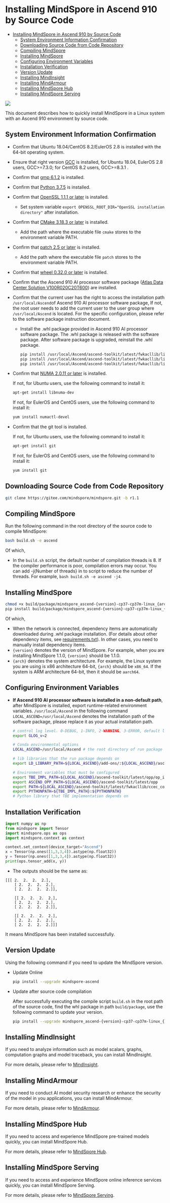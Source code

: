 ﻿# Installing MindSpore in Ascend 910 by Source Code

<!-- TOC -->

- [Installing MindSpore in Ascend 910 by Source Code](#installing-mindspore-in-ascend-910-by-source-code)
    - [System Environment Information Confirmation](#system-environment-information-confirmation)
    - [Downloading Source Code from Code Repository](#downloading-source-code-from-code-repository)
    - [Compiling MindSpore](#compiling-mindspore)
    - [Installing MindSpore](#installing-mindspore)
    - [Configuring Environment Variables](#configuring-environment-variables)
    - [Installation Verification](#installation-verification)
    - [Version Update](#version-update)
    - [Installing MindInsight](#installing-mindinsight)
    - [Installing MindArmour](#installing-mindarmour)
    - [Installing MindSpore Hub](#installing-mindspore-hub)
    - [Installing MindSpore Serving](#installing-mindspore-serving)

<!-- /TOC -->

<a href="https://gitee.com/mindspore/docs/blob/r1.1/install/mindspore_ascend_install_source_en.md" target="_blank"><img src="https://gitee.com/mindspore/docs/raw/r1.1/resource/_static/logo_source.png"></a>

This document describes how to quickly install MindSpore in a Linux system with an Ascend 910 environment by source code.

## System Environment Information Confirmation

- Confirm that Ubuntu 18.04/CentOS 8.2/EulerOS 2.8 is installed with the 64-bit operating system.
- Ensure that right version [GCC](http://ftp.gnu.org/gnu/gcc/) is installed, for Ubuntu 18.04, EulerOS 2.8 users, GCC>=7.3.0; for CentOS 8.2 users, GCC>=8.3.1 .
- Confirm that [gmp 6.1.2](https://gmplib.org/download/gmp/gmp-6.1.2.tar.xz) is installed.
- Confirm that [Python 3.7.5](https://www.python.org/ftp/python/3.7.5/Python-3.7.5.tgz) is installed.
- Confirm that [OpenSSL 1.1.1 or later](https://github.com/openssl/openssl.git) is installed.
    - Set system variable `export OPENSSL_ROOT_DIR="OpenSSL installation directory"` after installation.
- Confirm that [CMake 3.18.3 or later](https://cmake.org/download/) is installed.
    - Add the path where the executable file `cmake` stores to the environment variable PATH.
- Confirm that [patch 2.5 or later](http://ftp.gnu.org/gnu/patch/) is installed.
    - Add the path where the executable file `patch` stores to the environment variable PATH.
- Confirm that [wheel 0.32.0 or later](https://pypi.org/project/wheel/) is installed.
- Confirm that the Ascend 910 AI processor software package ([Atlas Data Center Solution V100R020C20T600](https://support.huawei.com/enterprise/zh/ascend-computing/atlas-data-center-solution-pid-251167910/software/251931825)) are installed.
- Confirm that the current user has the right to access the installation path `/usr/local/Ascend`of Ascend 910 AI processor software package, If not, the root user needs to add the current user to the user group where `/usr/local/Ascend` is located. For the specific configuration, please refer to the software package instruction document.
    - Install the .whl package provided in Ascend 910 AI processor software package. The .whl package is released with the software package. After software package is upgraded, reinstall the .whl package.

        ```bash
        pip install /usr/local/Ascend/ascend-toolkit/latest/fwkacllib/lib64/topi-{version}-py3-none-any.whl
        pip install /usr/local/Ascend/ascend-toolkit/latest/fwkacllib/lib64/te-{version}-py3-none-any.whl
        pip install /usr/local/Ascend/ascend-toolkit/latest/fwkacllib/lib64/hccl-{version}-py3-none-any.whl
        ```

- Confirm that [NUMA 2.0.11 or later](https://github.com/numactl/numactl) is installed.

    If not, for Ubuntu users, use the following command to install it:

    ```bash
    apt-get install libnuma-dev
    ```

    If not, for EulerOS and CentOS users, use the following command to install it:

    ```bash
    yum install numactl-devel
    ```

- Confirm that the git tool is installed.

    If not, for Ubuntu users, use the following command to install it:

    ```bash
    apt-get install git
    ```

    If not, for EulerOS and CentOS users, use the following command to install it:

    ```bash
    yum install git
    ```

## Downloading Source Code from Code Repository

```bash
git clone https://gitee.com/mindspore/mindspore.git -b r1.1
```

## Compiling MindSpore

Run the following command in the root directory of the source code to compile MindSpore:

```bash
bash build.sh -e ascend
```

Of which,

- In the `build.sh` script, the default number of compilation threads is 8. If the compiler performance is poor, compilation errors may occur. You can add -j{Number of threads} in to script to reduce the number of threads. For example, `bash build.sh -e ascend -j4`.

## Installing MindSpore

```bash
chmod +x build/package/mindspore_ascend-{version}-cp37-cp37m-linux_{arch}.whl
pip install build/package/mindspore_ascend-{version}-cp37-cp37m-linux_{arch}.whl -i https://pypi.tuna.tsinghua.edu.cn/simple
```

Of which,

- When the network is connected, dependency items are automatically downloaded during .whl package installation. (For details about other dependency items, see [requirements.txt](https://gitee.com/mindspore/mindspore/blob/r1.1/requirements.txt)). In other cases, you need to manually install dependency items.
- `{version}` denotes the version of MindSpore. For example, when you are installing MindSpore 1.1.0, `{version}` should be 1.1.0.
- `{arch}` denotes the system architecture. For example, the Linux system you are using is x86 architecture 64-bit, `{arch}` should be `x86_64`. If the system is ARM architecture 64-bit, then it should be `aarch64`.

## Configuring Environment Variables

- **If Ascend 910 AI processor software is installed in a non-default path**, after MindSpore is installed, export runtime-related environment variables. `/usr/local/Ascend` in the following command `LOCAL_ASCEND=/usr/local/Ascend` denotes the installation path of the software package, please replace it as your actual installation path.

    ```bash
    # control log level. 0-DEBUG, 1-INFO, 2-WARNING, 3-ERROR, default level is WARNING.
    export GLOG_v=2

    # Conda environmental options
    LOCAL_ASCEND=/usr/local/Ascend # the root directory of run package

    # lib libraries that the run package depends on
    export LD_LIBRARY_PATH=${LOCAL_ASCEND}/add-ons/:${LOCAL_ASCEND}/ascend-toolkit/latest/fwkacllib/lib64:${LOCAL_ASCEND}/driver/lib64:${LOCAL_ASCEND}/opp/op_impl/built-in/ai_core/tbe/op_tiling:${LD_LIBRARY_PATH}

    # Environment variables that must be configured
    export TBE_IMPL_PATH=${LOCAL_ASCEND}/ascend-toolkit/latest/opp/op_impl/built-in/ai_core/tbe            # TBE operator implementation tool path
    export ASCEND_OPP_PATH=${LOCAL_ASCEND}/ascend-toolkit/latest/opp                                       # OPP path
    export PATH=${LOCAL_ASCEND}/ascend-toolkit/latest/fwkacllib/ccec_compiler/bin/:${PATH}                 # TBE operator compilation tool path
    export PYTHONPATH=${TBE_IMPL_PATH}:${PYTHONPATH}
    # Python library that TBE implementation depends on

    ```

## Installation Verification

```python
import numpy as np
from mindspore import Tensor
import mindspore.ops as ops
import mindspore.context as context

context.set_context(device_target="Ascend")
x = Tensor(np.ones([1,3,3,4]).astype(np.float32))
y = Tensor(np.ones([1,3,3,4]).astype(np.float32))
print(ops.tensor_add(x, y))
```

- The outputs should be the same as:

```text
[[[ 2.  2.  2.  2.],
    [ 2.  2.  2.  2.],
    [ 2.  2.  2.  2.]],

    [[ 2.  2.  2.  2.],
    [ 2.  2.  2.  2.],
    [ 2.  2.  2.  2.]],

    [[ 2.  2.  2.  2.],
    [ 2.  2.  2.  2.],
    [ 2.  2.  2.  2.]]]
```

It means MindSpore has been installed successfully.

## Version Update

Using the following command if you need to update the MindSpore version.

- Update Online

    ```bash
    pip install --upgrade mindspore-ascend
    ```

- Update after source code compilation

    After successfully executing the compile script `build.sh` in the root path of the source code, find the whl package in path `build/package`, use the following command to update your version.

    ```bash
    pip install --upgrade mindspore_ascend-{version}-cp37-cp37m-linux_{arch}.whl
    ```

## Installing MindInsight

If you need to analyze information such as model scalars, graphs, computation graphs and model traceback, you can install MindInsight.

For more details, please refer to [MindInsight](https://gitee.com/mindspore/mindinsight/blob/r1.1/README.md).

## Installing MindArmour

If you need to conduct AI model security research or enhance the security of the model in you applications, you can install MindArmour.

For more details, please refer to [MindArmour](https://gitee.com/mindspore/mindarmour/blob/r1.1/README.md).

## Installing MindSpore Hub

If you need to access and experience MindSpore pre-trained models quickly, you can install MindSpore Hub.

For more details, please refer to [MindSpore Hub](https://gitee.com/mindspore/hub/blob/r1.1/README.md).

## Installing MindSpore Serving

If you need to access and experience MindSpore online inference services quickly, you can install MindSpore Serving.

For more details, please refer to [MindSpore Serving](https://gitee.com/mindspore/serving/blob/r1.1/README.md).
